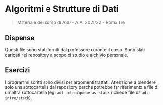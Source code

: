 # Algoritmi e Strutture di Dati

> Materiale del corso di ASD - A.A. 2021/22 - Roma Tre

## Dispense

Questi file sono stati forniti dal professore durante il corso. Sono stati caricati nel repository a scopo di studio e archivio personale.

## Esercizi

I programmi scritti sono divisi per argomenti trattati. Attenzione a prendere solo una sottocartella dal repository perché potrebbe far riferimento a file di un'altra sottocartella (eg. `adt-intro/queue-as-stack` richiede file da `adt-intro/stack`).
